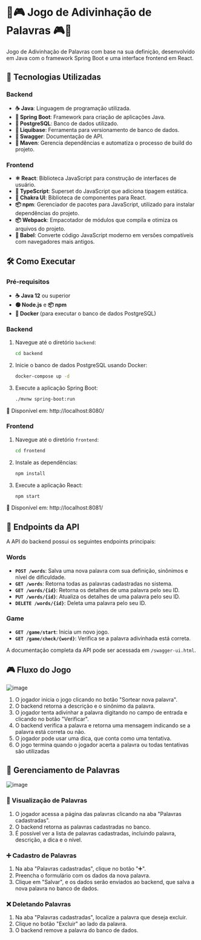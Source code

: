 # 🤔🎮 Jogo de Adivinhação de Palavras 🎮🤔

Jogo de Adivinhação de Palavras com base na sua definição, desenvolvido em Java com o framework Spring Boot e uma interface frontend em React.

## 🚀 Tecnologias Utilizadas

### Backend
- **☕ Java**: Linguagem de programação utilizada.
- **🌱 Spring Boot**: Framework para criação de aplicações Java.
- **🐘 PostgreSQL**: Banco de dados utilizado.
- **🔄 Liquibase**: Ferramenta para versionamento de banco de dados.
- **📜 Swagger**: Documentação de API.
- **🔧 Maven**: Gerencia dependências e automatiza o processo de build do projeto.

### Frontend
- **⚛️ React**: Biblioteca JavaScript para construção de interfaces de usuário.
- **📝 TypeScript**: Superset do JavaScript que adiciona tipagem estática.
- **💅 Chakra UI**: Biblioteca de componentes para React.
- **📦 npm**: Gerenciador de pacotes para JavaScript, utilizado para instalar dependências do projeto.
- **📦 Webpack**: Empacotador de módulos que compila e otimiza os arquivos do projeto.
- **🔄 Babel**: Converte código JavaScript moderno em versões compatíveis com navegadores mais antigos.

## 🛠️ Como Executar

### Pré-requisitos

- **☕ Java 12** ou superior
- **🟢 Node.js** e **📦 npm**
- **🐳 Docker** (para executar o banco de dados PostgreSQL)

### Backend

1. Navegue até o diretório `backend`:
    ```sh
    cd backend
    ```

2. Inicie o banco de dados PostgreSQL usando Docker:
    ```sh
    docker-compose up -d
    ```

3. Execute a aplicação Spring Boot:
    ```sh
    ./mvnw spring-boot:run
    ```

🚪 Disponível em: http://localhost:8080/

### Frontend

1. Navegue até o diretório `frontend`:
    ```sh
    cd frontend
    ```

2. Instale as dependências:
    ```sh
    npm install
    ```

3. Execute a aplicação React:
    ```sh
    npm start
    ```

🚪 Disponível em: http://localhost:8081/

## 📡 Endpoints da API

A API do backend possui os seguintes endpoints principais:

### Words
- **`POST /words`**: Salva uma nova palavra com sua definição, sinônimos e nível de dificuldade.
- **`GET /words`**: Retorna todas as palavras cadastradas no sistema.
- **`GET /words/{id}`**: Retorna os detalhes de uma palavra pelo seu ID.
- **`PUT /words/{id}`**: Atualiza os detalhes de uma palavra pelo seu ID.
- **`DELETE /words/{id}`**: Deleta uma palavra pelo seu ID.

### Game
- **`GET /game/start`**: Inicia um novo jogo.
- **`GET /game/check/{word}`**: Verifica se a palavra adivinhada está correta.

A documentação completa da API pode ser acessada em `/swagger-ui.html`.

## 🎮 Fluxo do Jogo

![image](https://github.com/user-attachments/assets/730d9ada-4a15-41cb-9c44-a45c7b542cc9)

1. O jogador inicia o jogo clicando no botão "Sortear nova palavra".
2. O backend retorna a descrição e o sinônimo da palavra.
3. O jogador tenta adivinhar a palavra digitando no campo de entrada e clicando no botão "Verificar".
4. O backend verifica a palavra e retorna uma mensagem indicando se a palavra está correta ou não.
5. O jogador pode usar uma dica, que conta como uma tentativa.
6. O jogo termina quando o jogador acerta a palavra ou todas tentativas são utilizadas


## 📝 Gerenciamento de Palavras

![image](https://github.com/user-attachments/assets/964d48b1-36d2-4981-ba0d-8bbe5bb2152b)

### 👀 Visualização de Palavras
1. O jogador acessa a página das palavras clicando na aba "Palavras cadastradas".
2. O backend retorna as palavras cadastradas no banco.
3. É possível ver a lista de palavras cadastradas, incluindo palavra, descrição, a dica e o nível.

### ➕ Cadastro de Palavras
1. Na aba "Palavras cadastradas", clique no botão "➕".
2. Preencha o formulário com os dados da nova palavra.
3. Clique em "Salvar", e os dados serão enviados ao backend, que salva a nova palavra no banco de dados.

### ❌ Deletando Palavras
1. Na aba "Palavras cadastradas", localize a palavra que deseja excluir.
2. Clique no botão "Excluir" ao lado da palavra.
3. O backend remove a palavra do banco de dados.

